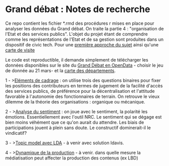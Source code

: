 ﻿# Grand débat : Notes de recherche

Ce repo contient les fichier *.rmd des procédures r mises en place pour analyser les données du Grand débat. On traite la partie 4 : "organisation de l'Etat et des services publics". L'objet du projet étant de comprendre comme les représentations de l'Etat et de sa gestion sont produites dans un dispositif de civic tech. Pour une [première approche du sujet](https://docs.google.com/presentation/d/183XBYjmdz5Jl4aeijg278eBBJWiSdLZox1Vnvt7zMZw/edit?usp=sharing) ainsi qu'une [carte de visite](https://docs.google.com/presentation/d/1f3QoEF_f7eXP-IBlNo5MnzE_itEcy9f09EZEnSC7GS8/edit?usp=sharing)

Le code est reproductible, il demande simplement de télécharger les données disponibles sur le site du [Grand Débat en OpenData](https://granddebat.fr/pages/donnees-ouvertes) -  choisir le jeu de donnée au 21 mars- et la [carte des départements](http://osm13.openstreetmap.fr/~cquest/openfla/export/departements-20180101-shp.zip).

1 - >[Eléments de cadrage](https://benaventc.github.io/Granddebat/GD01_Intro_cadrage.html) : on utilise trois des questions binaires pour fixer les positions des contributeurs en termes de jugement de la facilité d'accès des services publics, de préférence pour la décentralisation et l'attitude favorable à l'autonomie des fonctionnaires de terrain. On retrouve le vieux dilemme de la théorie des organisations : organique ou mécanique. 

2 - >[Analyse du sentiment](https://benaventc.github.io/Granddebat/GD02sentiment02copie.html) : on joue avec le sentiment, la polarité les émotions. Essentiellement avec l'outil NRC. Le sentiment qui se dégage est bien moins véhément que ce qu'on aurait du attendre. Les biais de participations jouent à plein sans doute. Le constructif dominerait-il le vindicatif?

3 - >[Topic model avec LDA]() - à venir avec solution ldavis.

4 - >[Dynamique de la production]() - à venir. dans quelle mesure la médiatisation peut affecter la production des contenus (ex LBD)